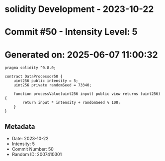 ﻿# solidity Development - 2023-10-22
# Commit #50 - Intensity Level: 5
# Generated on: 2025-06-07 11:00:32
```solidity
pragma solidity ^0.8.0;

contract DataProcessor50 {
    uint256 public intensity = 5;
    uint256 private randomSeed = 73340;

    function processValue(uint256 input) public view returns (uint256) {
        return input * intensity + randomSeed % 100;
    }
}
```
## Metadata
- Date: 2023-10-22
- Intensity: 5
- Commit Number: 50
- Random ID: 2007410301

